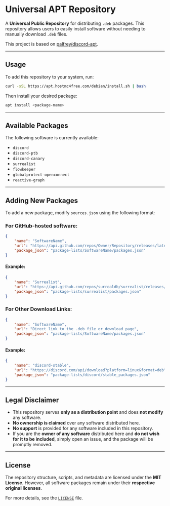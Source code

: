 # Universal APT Repository  

A **Universal Public Repository** for distributing `.deb` packages. This repository allows users to easily install software without needing to manually download `.deb` files.  

This project is based on [palfrey/discord-apt](https://github.com/palfrey/discord-apt).  

---

## **Usage**  

To add this repository to your system, run:  
```bash
curl -sSL https://apt.hostmc4free.com/debian/install.sh | bash
```
Then install your desired package:  
```bash
apt install <package-name>
```

---

## **Available Packages**  
The following software is currently available:  
- `discord`  
- `discord-ptb`  
- `discord-canary`  
- `surrealist`  
- `flowkeeper`  
- `globalprotect-openconnect`
- `reactive-graph`

---

## **Adding New Packages**  

To add a new package, modify `sources.json` using the following format:  

### **For GitHub-hosted software:**  
```json
{
    "name": "SoftwareName",
    "url": "https://api.github.com/repos/Owner/Repository/releases/latest",
    "package_json": "package-lists/SoftwareName/packages.json"
}
```
#### Example:
```json
{
    "name": "Surrealist",
    "url": "https://api.github.com/repos/surrealdb/surrealist/releases/latest",
    "package_json": "package-lists/surrealist/packages.json"
}
```

### **For Other Download Links:**  
```json
{
    "name": "SoftwareName",
    "url": "Direct link to the .deb file or download page",
    "package_json": "package-lists/SoftwareName/packages.json"
}
```
#### Example:
```json
{
    "name": "discord-stable",
    "url": "https://discord.com/api/download?platform=linux&format=deb",
    "package_json": "package-lists/discord/stable_packages.json"
}
```

---

## **Legal Disclaimer**  

- This repository serves **only as a distribution point** and does **not modify** any software.  
- **No ownership is claimed** over any software distributed here.  
- **No support** is provided for any software included in this repository.  
- If you are the **owner of any software** distributed here and **do not wish for it to be included**, simply open an issue, and the package will be promptly removed.  

---

## **License**  

The repository structure, scripts, and metadata are licensed under the **MIT License**. However, all software packages remain under their **respective original licenses**.  

For more details, see the [`LICENSE`](./LICENSE) file.  
